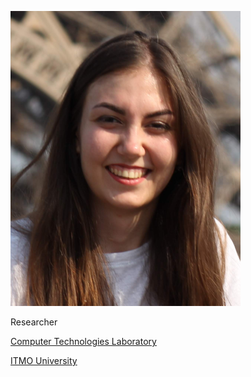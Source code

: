 ![alt text for screen readers](assets/enoskova.png "Text to show on mouseover")

Researcher

[Computer Technologies Laboratory](http://ctlab.ifmo.ru/en/)

[ITMO University](https://en.itmo.ru/)
